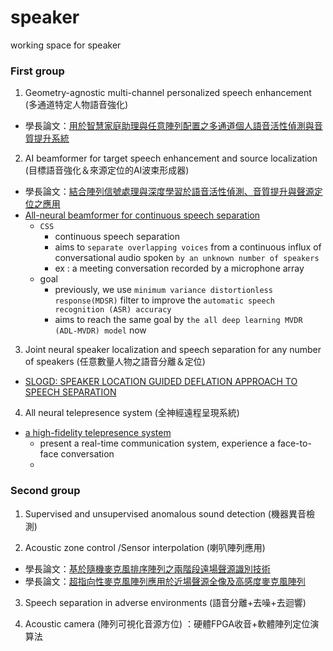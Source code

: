 # speaker
working space for speaker



### First group

1. Geometry-agnostic multi-channel personalized speech enhancement (多通道特定人物語音強化)
  * 學長論文：[用於智慧家庭助理與任意陣列配置之多通道個人語音活性偵測與音質提升系統](https://etd.lib.nctu.edu.tw/cgi-bin/gs32/gsweb.cgi/ccd=NzyIzu/record)

2. AI beamformer for target speech enhancement and source localization (目標語音強化＆來源定位的AI波束形成器)
  * 學長論文：[結合陣列信號處理與深度學習於語音活性偵測、音質提升與聲源定位之應用](https://etd.lib.nctu.edu.tw/cgi-bin/gs32/gsweb.cgi/ccd=NzyIzu/record?r1=92&h1=10)
  * [All-neural beamformer for continuous speech separation](https://arxiv.org/abs/2110.06428)
    * `CSS`
      * continuous speech separation
      * aims to `separate overlapping voices` from a continuous influx of conversational audio spoken `by an unknown number of speakers`
      * ex : a meeting conversation recorded by a microphone array
    * goal
      * previously, we use `minimum variance distortionless response(MDSR)` filter to improve the `automatic speech recognition (ASR) accuracy`
      * aims to reach the same goal by `the all deep learning MVDR (ADL-MVDR) model` now

3. Joint neural speaker localization and speech separation for any number of speakers (任意數量人物之語音分離＆定位)
  * [SLOGD: SPEAKER LOCATION GUIDED DEFLATION APPROACH TO SPEECH SEPARATION](https://arxiv.org/pdf/1910.11131.pdf)

4. All neural telepresence system (全神經遠程呈現系統)
* [a high-fidelity telepresence system](https://dl.acm.org/doi/10.1145/3478513.3480490)
  * present a real-time communication system, experience a face-to-face conversation
  * 
  


### Second group

1. Supervised and unsupervised  anomalous sound detection (機器異音檢測)

2. Acoustic zone control /Sensor interpolation (喇叭陣列應用)
  * 學長論文：[基於隨機麥克風排序陣列之兩階段遠場聲源識別技術](https://etd.lib.nctu.edu.tw/cgi-bin/gs32/gsweb.cgi/ccd=mhCDzj/record?r1=1&h1=1)
  * 學長論文：[超指向性麥克風陣列應用於近場聲源全像及高感度麥克風陣列](https://etd.lib.nctu.edu.tw/cgi-bin/gs32/gsweb.cgi/ccd=NzyIzu/record?r1=4&h1=10)
 
3. Speech separation in adverse environments (語音分離+去噪+去迴響)

4. Acoustic camera (陣列可視化音源方位) ：硬體FPGA收音+軟體陣列定位演算法
